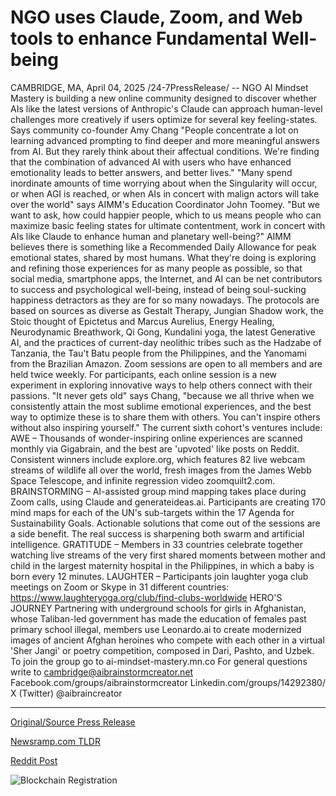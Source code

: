 # NGO uses Claude, Zoom, and Web tools to enhance Fundamental Well-being

CAMBRIDGE, MA, April 04, 2025 /24-7PressRelease/ -- NGO AI Mindset Mastery is building a new online community designed to discover whether AIs like the latest versions of Anthropic's Claude can approach human-level challenges more creatively if users optimize for several key feeling-states. Says community co-founder Amy Chang "People concentrate a lot on learning advanced prompting to find deeper and more meaningful answers from AI. But they rarely think about their affectual conditions. We're finding that the combination of advanced AI with users who have enhanced emotionality leads to better answers, and better lives."  "Many spend inordinate amounts of time worrying about when the Singularity will occur, or when AGI is reached, or when AIs in concert with malign actors will take over the world" says AIMM's Education Coordinator John Toomey. "But we want to ask, how could happier people, which to us means people who can maximize basic feeling states for ultimate contentment, work in concert with AIs like Claude to enhance human and planetary well-being?"  AIMM believes there is something like a Recommended Daily Allowance for peak emotional states, shared by most humans. What they're doing is exploring and refining those experiences for as many people as possible, so that social media, smartphone apps, the Internet, and AI can be net contributors to success and psychological well-being, instead of being soul-sucking happiness detractors as they are for so many nowadays.  The protocols are based on sources as diverse as Gestalt Therapy, Jungian Shadow work, the Stoic thought of Epictetus and Marcus Aurelius, Energy Healing, Neurodynamic Breathwork, Qi Gong, Kundalini yoga, the latest Generative AI, and the practices of current-day neolithic tribes such as the Hadzabe of Tanzania, the Tau't Batu people from the Philippines, and the Yanomami from the Brazilian Amazon. Zoom sessions are open to all members and are held twice weekly.  For participants, each online session is a new experiment in exploring innovative ways to help others connect with their passions. "It never gets old" says Chang, "because we all thrive when we consistently attain the most sublime emotional experiences, and the best way to optimize these is to share them with others. You can't inspire others without also inspiring yourself."  The current sixth cohort's ventures include:  AWE – Thousands of wonder-inspiring online experiences are scanned monthly via Gigabrain, and the best are 'upvoted' like posts on Reddit. Consistent winners include explore.org, which features 82 live webcam streams of wildlife all over the world, fresh images from the James Webb Space Telescope, and infinite regression video zoomquilt2.com.  BRAINSTORMING – AI-assisted group mind mapping takes place during Zoom calls, using Claude and generateideas.ai. Participants are creating 170 mind maps for each of the UN's sub-targets within the 17 Agenda for Sustainability Goals. Actionable solutions that come out of the sessions are a side benefit. The real success is sharpening both swarm and artificial intelligence.  GRATITUDE – Members in 33 countries celebrate together watching live streams of the very first shared moments between mother and child in the largest maternity hospital in the Philippines, in which a baby is born every 12 minutes.  LAUGHTER – Participants join laughter yoga club meetings on Zoom or Skype in 31 different countries: https://www.laughteryoga.org/club/find-clubs-worldwide  HERO'S JOURNEY Partnering with underground schools for girls in Afghanistan, whose Taliban-led government has made the education of females past primary school illegal, members use Leonardo.ai to create modernized images of ancient Afghan heroines who compete with each other in a virtual 'Sher Jangi' or poetry competition, composed in Dari, Pashto, and Uzbek.  To join the group go to ai-mindset-mastery.mn.co  For general questions write to cambridge@aibrainstormcreator.net  Facebook.com/groups/aibrainstormcreator  Linkedin.com/groups/14292380/  X (Twitter) @aibraincreator 

---

[Original/Source Press Release](https://www.24-7pressrelease.com/press-release/521451/ngo-uses-claude-zoom-and-web-tools-to-enhance-fundamental-well-being)
                    

[Newsramp.com TLDR](https://newsramp.com/curated-news/ngo-ai-mindset-mastery-launches-online-community-to-enhance-interaction-with-advanced-ais/6586d3f987f7b4b948ec5478764d37e5) 

 



[Reddit Post](https://www.reddit.com/r/newsramp/comments/1jr64v6/ngo_ai_mindset_mastery_launches_online_community/) 



![Blockchain Registration](https://cdn.newsramp.app/24-7PressRelease/qrcode/254/4/join4Z5B.webp)